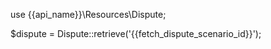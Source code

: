 use {{api_name}}\Resources\Dispute;

$dispute = Dispute::retrieve('{{fetch_dispute_scenario_id}}');
